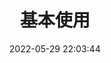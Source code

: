 ---
pageComponent:
	name: Catalogue
	data:
		key:01.前端\02.Vue\00.基本使用
		description:基本使用
date : 2022-05-29 22:03:44
title: 基本使用
permalink: /基本使用/
---